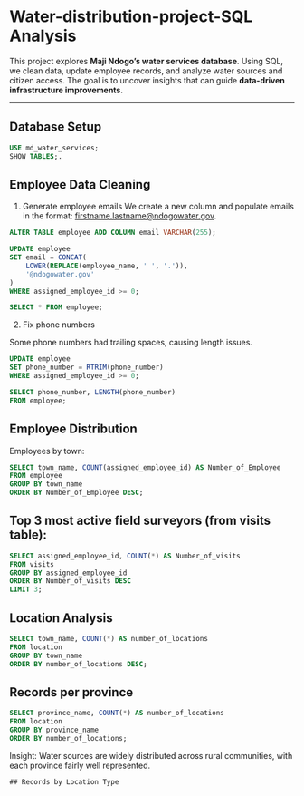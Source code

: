 # Water-distribution-project-SQL Analysis
This project explores **Maji Ndogo’s water services database**. Using SQL, we clean data, update employee records, and analyze water sources and citizen access. The goal is to uncover insights that can guide **data-driven infrastructure improvements**.

---

## Database Setup  
```sql
USE md_water_services;
SHOW TABLES;.

```
## Employee Data Cleaning
1. Generate employee emails
We create a new column and populate emails in the format: firstname.lastname@ndogowater.gov.
```sql
ALTER TABLE employee ADD COLUMN email VARCHAR(255);

UPDATE employee
SET email = CONCAT(
    LOWER(REPLACE(employee_name, ' ', '.')),
    '@ndogowater.gov'
)
WHERE assigned_employee_id >= 0;

SELECT * FROM employee;
```
2. Fix phone numbers

Some phone numbers had trailing spaces, causing length issues.
```sql
UPDATE employee
SET phone_number = RTRIM(phone_number)
WHERE assigned_employee_id >= 0;

SELECT phone_number, LENGTH(phone_number) 
FROM employee;

```
## Employee Distribution
Employees by town:
```sql
SELECT town_name, COUNT(assigned_employee_id) AS Number_of_Employee
FROM employee
GROUP BY town_name
ORDER BY Number_of_Employee DESC;

```
## Top 3 most active field surveyors (from visits table):
```sql
SELECT assigned_employee_id, COUNT(*) AS Number_of_visits
FROM visits
GROUP BY assigned_employee_id
ORDER BY Number_of_visits DESC
LIMIT 3;

```
## Location Analysis
```sql
SELECT town_name, COUNT(*) AS number_of_locations
FROM location
GROUP BY town_name
ORDER BY number_of_locations DESC;
```
## Records per province
```sql
SELECT province_name, COUNT(*) AS number_of_locations
FROM location
GROUP BY province_name
ORDER BY number_of_locations;
```
Insight: Water sources are widely distributed across rural communities, with each province fairly well represented.

```
## Records by Location Type
